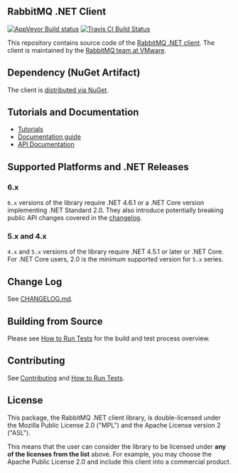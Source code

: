 ## RabbitMQ .NET Client

[![AppVeyor Build status](https://ci.appveyor.com/api/projects/status/33srpo7owl1h3y4e?svg=true)](https://ci.appveyor.com/project/rabbitmq/rabbitmq-dotnet-client)
[![Travis CI Build Status](https://travis-ci.org/rabbitmq/rabbitmq-dotnet-client.svg?branch=master)](https://travis-ci.org/rabbitmq/rabbitmq-dotnet-client)

This repository contains source code of the [RabbitMQ .NET client](https://www.rabbitmq.com/dotnet.html).
The client is maintained by the [RabbitMQ team at VMware](https://github.com/rabbitmq/).


## Dependency (NuGet Artifact)

The client is [distributed via NuGet](https://www.nuget.org/packages/RabbitMQ.Client/).


## Tutorials and Documentation

 * [Tutorials](https://www.rabbitmq.com/getstarted.html)
 * [Documentation guide](https://www.rabbitmq.com/dotnet.html)
 * [API Documentation](https://rabbitmq.github.io/rabbitmq-dotnet-client/index.html)


## Supported Platforms and .NET Releases

### 6.x

`6.x` versions of the library require .NET 4.6.1 or a .NET Core version implementing .NET Standard 2.0.
They also introduce potentially breaking public API changes covered in the [changelog](CHANGELOG.md).

### 5.x and 4.x

`4.x` and `5.x` versions of the library require .NET 4.5.1 or later or .NET Core.
For .NET Core users, 2.0 is the minimum supported version for `5.x` series.


## Change Log

See [CHANGELOG.md](CHANGELOG.md).


## Building from Source

Please see [How to Run Tests](RUNNING_TESTS.md) for the build and test process overview.


## Contributing

See [Contributing](CONTRIBUTING.md) and [How to Run Tests](RUNNING_TESTS.md).


## License

This package, the RabbitMQ .NET client library, is double-licensed under
the Mozilla Public License 2.0 ("MPL") and the Apache License version 2 ("ASL").

This means that the user can consider the library to be licensed under **any of the licenses from the list** above.
For example, you may choose the Apache Public License 2.0 and include this client into a commercial product.
